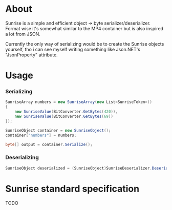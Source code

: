 # About
Sunrise is a simple and efficient object -> byte serializer/deserializer.<br>
Format wise it's somewhat similar to the MP4 container but is also inspired a lot from JSON.<br>

Currently the only way of serializing would be to create the Sunrise objects yourself, tho i can see myself writing something like Json.NET's "JsonProperty" attribute.

# Usage
### Serializing
```cs
SunriseArray numbers = new SunriseArray(new List<SunriseToken>() 
{ 
    new SunriseValue(BitConverter.GetBytes(420)),
    new SunriseValue(BitConverter.GetBytes(69))
});

SunriseObject container = new SunriseObject();
container["numbers"] = numbers;

byte[] output = container.Serialize();
```

### Deserializing
```cs
SunriseObject deserialized = (SunriseObject)SunriseDeserializer.Deserialize(output);
```

# Sunrise standard specification
TODO
